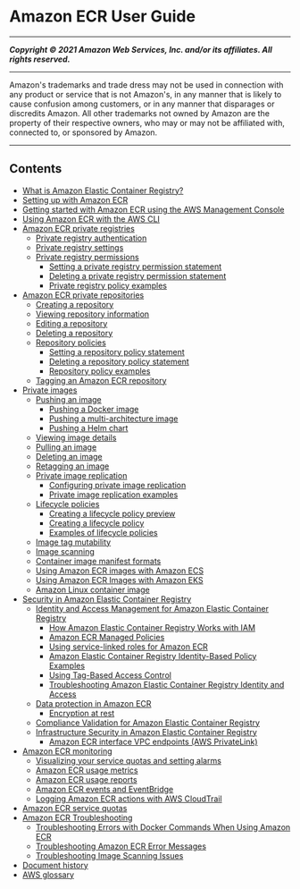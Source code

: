 # Amazon ECR User Guide

-----
*****Copyright &copy; 2021 Amazon Web Services, Inc. and/or its affiliates. All rights reserved.*****

-----
Amazon's trademarks and trade dress may not be used in 
     connection with any product or service that is not Amazon's, 
     in any manner that is likely to cause confusion among customers, 
     or in any manner that disparages or discredits Amazon. All other 
     trademarks not owned by Amazon are the property of their respective
     owners, who may or may not be affiliated with, connected to, or 
     sponsored by Amazon.

-----
## Contents
+ [What is Amazon Elastic Container Registry?](what-is-ecr.md)
+ [Setting up with Amazon ECR](get-set-up-for-amazon-ecr.md)
+ [Getting started with Amazon ECR using the AWS Management Console](getting-started-console.md)
+ [Using Amazon ECR with the AWS CLI](getting-started-cli.md)
+ [Amazon ECR private registries](Registries.md)
   + [Private registry authentication](registry_auth.md)
   + [Private registry settings](registry-settings.md)
   + [Private registry permissions](registry-permissions.md)
      + [Setting a private registry permission statement](registry-permissions-create.md)
      + [Deleting a private registry permission statement](registry-permissions-delete.md)
      + [Private registry policy examples](registry-permissions-examples.md)
+ [Amazon ECR private repositories](Repositories.md)
   + [Creating a repository](repository-create.md)
   + [Viewing repository information](repository-info.md)
   + [Editing a repository](repository-edit.md)
   + [Deleting a repository](repository-delete.md)
   + [Repository policies](repository-policies.md)
      + [Setting a repository policy statement](set-repository-policy.md)
      + [Deleting a repository policy statement](delete-repository-policy.md)
      + [Repository policy examples](repository-policy-examples.md)
   + [Tagging an Amazon ECR repository](ecr-using-tags.md)
+ [Private images](images.md)
   + [Pushing an image](image-push.md)
      + [Pushing a Docker image](docker-push-ecr-image.md)
      + [Pushing a multi-architecture image](docker-push-multi-architecture-image.md)
      + [Pushing a Helm chart](push-oci-artifact.md)
   + [Viewing image details](image-info.md)
   + [Pulling an image](docker-pull-ecr-image.md)
   + [Deleting an image](delete_image.md)
   + [Retagging an image](image-retag.md)
   + [Private image replication](replication.md)
      + [Configuring private image replication](registry-settings-configure.md)
      + [Private image replication examples](registry-settings-examples.md)
   + [Lifecycle policies](LifecyclePolicies.md)
      + [Creating a lifecycle policy preview](lpp_creation.md)
      + [Creating a lifecycle policy](lp_creation.md)
      + [Examples of lifecycle policies](lifecycle_policy_examples.md)
   + [Image tag mutability](image-tag-mutability.md)
   + [Image scanning](image-scanning.md)
   + [Container image manifest formats](image-manifest-formats.md)
   + [Using Amazon ECR images with Amazon ECS](ECR_on_ECS.md)
   + [Using Amazon ECR Images with Amazon EKS](ECR_on_EKS.md)
   + [Amazon Linux container image](amazon_linux_container_image.md)
+ [Security in Amazon Elastic Container Registry](security.md)
   + [Identity and Access Management for Amazon Elastic Container Registry](security-iam.md)
      + [How Amazon Elastic Container Registry Works with IAM](security_iam_service-with-iam.md)
      + [Amazon ECR Managed Policies](ecr_managed_policies.md)
      + [Using service-linked roles for Amazon ECR](using-service-linked-roles.md)
      + [Amazon Elastic Container Registry Identity-Based Policy Examples](security_iam_id-based-policy-examples.md)
      + [Using Tag-Based Access Control](ecr-supported-iam-actions-tagging.md)
      + [Troubleshooting Amazon Elastic Container Registry Identity and Access](security_iam_troubleshoot.md)
   + [Data protection in Amazon ECR](data-protection.md)
      + [Encryption at rest](encryption-at-rest.md)
   + [Compliance Validation for Amazon Elastic Container Registry](ecr-compliance.md)
   + [Infrastructure Security in Amazon Elastic Container Registry](infrastructure-security.md)
      + [Amazon ECR interface VPC endpoints (AWS PrivateLink)](vpc-endpoints.md)
+ [Amazon ECR monitoring](monitoring.md)
   + [Visualizing your service quotas and setting alarms](monitoring-quotas-alarms.md)
   + [Amazon ECR usage metrics](monitoring-usage.md)
   + [Amazon ECR usage reports](usage-reports.md)
   + [Amazon ECR events and EventBridge](ecr-eventbridge.md)
   + [Logging Amazon ECR actions with AWS CloudTrail](logging-using-cloudtrail.md)
+ [Amazon ECR service quotas](service-quotas.md)
+ [Amazon ECR Troubleshooting](troubleshooting.md)
   + [Troubleshooting Errors with Docker Commands When Using Amazon ECR](common-errors-docker.md)
   + [Troubleshooting Amazon ECR Error Messages](common-errors.md)
   + [Troubleshooting Image Scanning Issues](image-scanning-troubleshooting.md)
+ [Document history](doc-history.md)
+ [AWS glossary](glossary.md)